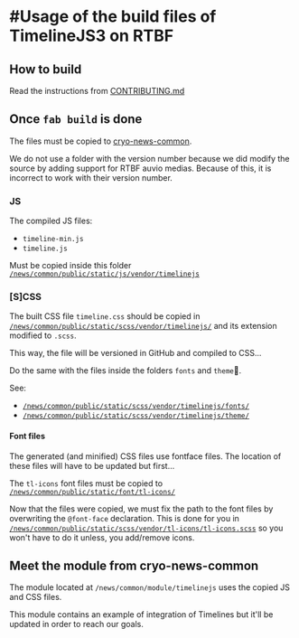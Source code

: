 #Usage of the build files of TimelineJS3 on RTBF
================================================

## How to build

Read the instructions from [CONTRIBUTING.md](CONTRIBUTING.md)


## Once `fab build` is done
The files must be copied to [cryo-news-common](https://github.com/RTBF/cryo-news-common).

We do not use a folder with the version number because we did modify the source by adding support for RTBF auvio medias. Because of this, it is incorrect to work with their version number.

### JS
The compiled JS files:

* `timeline-min.js`
* `timeline.js`

Must be copied inside this folder [`/news/common/public/static/js/vendor/timelinejs`](https://github.com/RTBF/cryo-news-common/tree/master/public/static/js/vendor/timelinejs)

### [S]CSS
The built CSS file `timeline.css` should be copied in [`/news/common/public/static/scss/vendor/timelinejs/`](https://github.com/RTBF/cryo-news-common/tree/master/public/static/scss/vendor/timelinejs) and its extension modified to `.scss`.

This way, the file will be versioned in GitHub and compiled to CSS...

Do the same with the files inside the folders `fonts` and `theme`.

See:

* [`/news/common/public/static/scss/vendor/timelinejs/fonts/`](https://github.com/RTBF/cryo-news-common/tree/master/public/static/scss/vendor/timelinejs/fonts)
* [`/news/common/public/static/scss/vendor/timelinejs/theme/`](https://github.com/RTBF/cryo-news-common/tree/master/public/static/scss/vendor/timelinejs/theme)


#### Font files
The generated (and minified) CSS files use fontface files.
The location of these files will have to be updated but first...

The `tl-icons` font files must be copied to [`/news/common/public/static/font/tl-icons/`](https://github.com/RTBF/cryo-news-common/tree/master/public/static/font/tl-icons)

Now that the files were copied, we must fix the path to the font files by overwriting the `@font-face` declaration. This is done for you in [`/news/common/public/static/scss/vendor/tl-icons/tl-icons.scss`](https://github.com/RTBF/cryo-news-common/tree/master/public/static/scss/vendor/tl-icons/tl-icons.scss) so you won't have to do it unless, you add/remove icons.

## Meet the module from cryo-news-common
The module located at `/news/common/module/timelinejs` uses the copied JS and CSS files.

This module contains an example of integration of Timelines but it'll be updated in order to reach our goals.